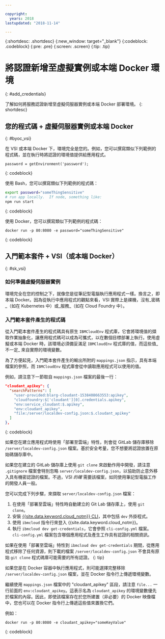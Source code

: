 ```yaml
---

copyright:
  years: 2018
lastupdated: "2018-11-14"

---
```


{:shortdesc: .shortdesc}
{:new_window: target="_blank"}
{:codeblock: .codeblock}
{:pre: .pre}
{:screen: .screen}
{:tip: .tip}

# 將認證新增至虛擬實例或本端 Docker 環境
{: #add_credentials}

了解如何將服務認證新增至虛擬伺服器實例或本端 Docker 部署環境。
{: shortdesc}

## 您的程式碼 + 虛擬伺服器實例或本端 Docker
{: #byoc_vsi}

在 VSI 或本端 Docker 下，環境完全是您的。例如，您可以撰寫類似下列範例的程式碼，並在執行時將認證的環境值提供給應用程式。
```
password = getEnvironment('password');
```
{: codeblock}

使用 Bash，您可以撰寫類似下列範例的程式碼：
```bash
export password="someThingSensitive"
# run app locally.  If node, something like:
npm run start
```
{: codeblock}

使用 Docker，您可以撰寫類似下列範例的程式碼：
```
docker run -p 80:8080 -e password="someThingSensitive"
```
{: codeblock}

## 入門範本套件 + VSI（或本端 Docker）
{: #sk_vsi}

### 如何準備虛擬伺服器實例

環境完全在您的控制之下，就像您是從筆記型電腦執行應用程式一樣。換言之，即本端 Docker。因為從執行中應用程式的觀點來看，VSI 實際上是祼機，沒有_密碼_（如在 Kubernetes 中）或_服務_（如在 Cloud Foundry 中）。

### 入門範本套件產生的程式碼

從入門範本套件產生的程式碼具有原生 `IBMCloudEnv` 程式庫，它會將環境值的擷取作業抽象化，讓應用程式碼可以成為可攜式，以在數個目標部署上執行。使用虛擬或本端 Docker 時，該環境必須備妥滿足 `IBMCloudEnv` 程式庫的值，而這些值_不一定_ 來自實際的環境變數。

為了方便起見，入門範本套件產生的輸出所附的 `mappings.json` 指示，具有本端檔案的參照，而 `IBMCloudEnv` 程式庫會從中讀取應用程式可以使用的值。

例如，請注意下一節取自 `mappings.json` 檔案的最後一行：
```json
"cloudant_apikey": {
  "searchPatterns": [
    "user-provided:blarg-cloudant-1538408663553:apikey",
    "cloudfoundry:$['cloudant'][0].credentials.apikey",
    "env:service_cloudant:$.apikey",
    "env:cloudant_apikey",
    "file:/server/localdev-config.json:$.cloudant_apikey"
  ]
},
```
{: codeblock}

如果您在建立應用程式時使用「部署至雲端」特性，則會從 GitLab 儲存庫移除 `/server/localdev-config.json` 檔案。基於安全考量，您不想要將認證放置在原始碼儲存庫中。

如果您在建立的 GitLab 儲存庫上使用 `git clone` 來啟動作用中開發，請注意 `.gitignore` 檔案會特別忽略 `server/localdev-config.json`，以協助防止意外移入具有機密認證的檔案。不過，VSI _的確_ 需要該檔案，如同使用筆記型電腦工作的開發人員一般。

您可以完成下列步驟，來擷取 `server/localdev-config.json` 檔案：

1. 在使用「部署至雲端」特性時自動建立的 Git Lab 儲存庫上，使用 `git clone`。
2. 安裝 [{{site.data.keyword.cloud_notm}} CLI](/docs/cli/index.html)，其中包括 `dev` 外掛程式。
3. 使用 `ibmcloud` 指令行來登入 {{site.data.keyword.cloud_notm}}。
4. 執行 `ibmcloud dev get-credentials`，它會參照 `cli-config.yml` 檔案。`cli-config.yml` 檔案包含哪個應用程式及產生工作具有認證的相關資訊。

如果在使用「部署至雲端」特性到 `ibmcloud dev get-credentials` 期間，從應用程式移除了任何資源，則下載的檔案 `/server/localdev-config.json` 不會具有原始 `git clone` 程式碼庫可能需要的所有認證。
{: tip}

如果您是在 Docker 容器中執行應用程式，則可能選擇完整移除 `/server/localdev-config.json` 檔案，並在 Docker 指令行上傳遞環境變數。

繼續使用 `mappings.json` 檔案中的 "cloudant_apikey" 區段，請注意 `file...` 一行前面的 `env:cloudant_apikey`。這表示名為 `cloudant_apikey` 的環境變數優先於檔案的內容。因此，即使該檔案存在於您所建置（非必要）的 Docker 映像檔中，您也可以在 Docker 指令行上傳遞這些值來置換它們。

例如：

```console
docker run -p 80:8080 -e cloudant_apikey="someKeyValue"
```
{: codeblock}
